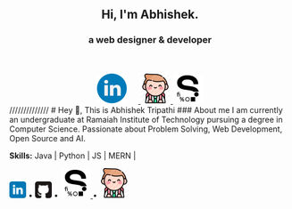 
<div align="center">
 
  <p><h2>Hi, I'm Abhishek.</h2></p>
  <h3>a web designer & developer</h3>
  <br>
  <br>
  <a class="social" href="https://www.linkedin.com/in/abhishek--tripathi/">
      <img src="https://github.com/tripathi-abhishek/Projects/blob/master/linkedin.svg" alt="linkedin" style="margin-right:20px">  
   </a>
   <a class="social" href="https://tripathi-abhishek.github.io/">
     <img src="https://github.com/tripathi-abhishek/Projects/blob/master/icon%20(1).svg" alt="linkedIn">
   </a>
   <a class="social" href="https://sourcerer.io/tripathi-abhishek">
     <img src="https://github.com/tripathi-abhishek/Projects/blob/master/sourcerer%2020px.svg" alt="sourcerer">
   </a>
   </div> 
//////////////
# Hey 👋, This is Abhishek Tripathi
### About me 
I am currently an undergraduate at Ramaiah Institute of Technology pursuing a degree in Computer Science.
Passionate about Problem Solving, Web Development, Open Source and AI. 

**Skills:** Java | Python | JS | MERN |

<a href = https://www.linkedin.com/in/abhishek--tripathi><img src=https://raw.githubusercontent.com/edent/SuperTinyIcons/master/images/svg/linkedin.svg height='30' weight='30'></a> • <a href = https://github.com/tripathi-abhishek><img src=https://raw.githubusercontent.com/edent/SuperTinyIcons/master/images/svg/github.svg height='30' weight='30'></a> • 
<a href="https://sourcerer.io/tripathi-abhishek"><img src="https://github.com/tripathi-abhishek/Projects/blob/master/sourcerer%2020px.svg" alt="sourcerer"> </a> • 
<a href="https://tripathi-abhishek.github.io/"><img src="https://github.com/tripathi-abhishek/Projects/blob/master/icon%20(1).svg" alt="linkedIn"></a>
